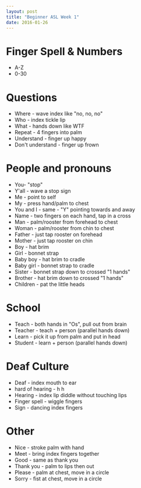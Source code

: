 ```yaml
---
layout: post
title: "Beginner ASL Week 1"
date: 2016-01-26
---
```


# Finger Spell & Numbers
* A-Z
* 0-30

# Questions
* Where - wave index like "no, no, no"
* Who - index tickle lip
* What - hands down like WTF
* Repeat - 4 fingers into palm
* Understand - finger up happy
* Don't understand - finger up frown

# People and pronouns
* You- "stop"
* Y'all - wave a stop sign
* Me - point to self
* My - press hand/palm to chest
* You and I - same - "Y" pointing towards and away
* Name - two fingers on each hand, tap in a cross
* Man - palm/rooster from forehead to chest
* Woman - palm/rooster from chin to chest
* Father - just tap rooster on forehead
* Mother - just tap rooster on chin
* Boy - hat brim
* Girl - bonnet strap
* Baby boy - hat brim to cradle
* Baby girl - bonnet strap to cradle
* Sister - bonnet strap down to crossed "1 hands"
* Brother - hat brim down to crossed "1 hands"
* Children - pat the little heads

# School
* Teach - both hands in "Os", pull out from brain
* Teacher - teach + person (parallel hands down)
* Learn - pick it up from palm and put in head
* Student - learn + person (parallel hands down)

# Deaf Culture
* Deaf - index mouth to ear
* hard of hearing - h h
* Hearing - index lip diddle without touching lips
* Finger spell - wiggle fingers
* Sign - dancing index fingers

# Other
* Nice - stroke palm with hand
* Meet - bring index fingers together
* Good - same as thank you
* Thank you - palm to lips then out
* Please - palm at chest, move in a circle
* Sorry - fist at chest, move in a circle
